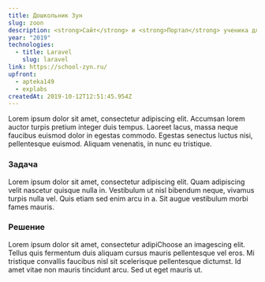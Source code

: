 ```yaml
---
title: Дошкольник Зун
slug: zoon
description: <strong>Сайт</strong> и <strong>Портал</strong> ученика для&nbsp;дошкольного образовательного&nbsp;учреждения
year: "2019"
technologies:
  - title: Laravel
    slug: laravel
link: https://school-zyn.ru/
upfront: 
  - apteka149
  - explabs
createdAt: 2019-10-12T12:51:45.954Z
---
```

Lorem ipsum dolor sit amet, consectetur adipiscing elit. Accumsan lorem auctor turpis pretium integer duis tempus. Laoreet lacus, massa neque faucibus euismod dolor in egestas commodo. Egestas senectus luctus nisi, pellentesque euismod. Aliquam venenatis, in nunc eu tristique.

### Задача

Lorem ipsum dolor sit amet, consectetur adipiscing elit. Quam adipiscing velit nascetur quisque nulla in. Vestibulum ut nisl bibendum neque, vivamus turpis nulla vel. Quis etiam sed enim arcu in a. Sit augue vestibulum morbi fames mauris.

### Решение

Lorem ipsum dolor sit amet, consectetur adipiChoose an imagescing elit. Tellus quis fermentum duis aliquam cursus mauris pellentesque vel eros. Mi tristique convallis faucibus nisl sit scelerisque pellentesque dictumst. Id amet vitae non mauris tincidunt arcu. Sed ut eget mauris ut.
